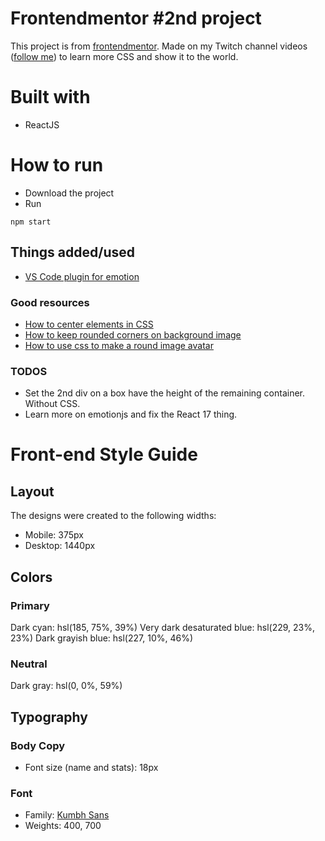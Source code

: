 # Frontendmentor #2nd project

This project is from [frontendmentor](https://www.frontendmentor.io/challenges/profile-card-component-cfArpWshJ/hub/profile-card-component-MekIGFqugi).
Made on my Twitch channel videos ([follow me](https://www.twitch.tv/balanze)) to learn more CSS and show it to the world.

# Built with

- ReactJS

# How to run

- Download the project
- Run

```
npm start
```

## Things added/used

- [VS Code plugin for emotion](https://marketplace.visualstudio.com/items?itemName=jpoissonnier.vscode-styled-components)

### Good resources

- [How to center elements in CSS](https://css-tricks.com/centering-css-complete-guide/)
- [How to keep rounded corners on background image](https://markheath.net/post/keep-inside-rounded-corners-css)
- [How to use css to make a round image avatar](https://stackoverflow.com/questions/26681059/create-a-circle-avatar-from-a-rectangle-image-keeping-proportions-and-just-using)

### TODOS

- Set the 2nd div on a box have the height of the remaining container. Without CSS.
- Learn more on emotionjs and fix the React 17 thing.

# Front-end Style Guide

## Layout

The designs were created to the following widths:

- Mobile: 375px
- Desktop: 1440px

## Colors

### Primary

Dark cyan: hsl(185, 75%, 39%)
Very dark desaturated blue: hsl(229, 23%, 23%)
Dark grayish blue: hsl(227, 10%, 46%)

### Neutral

Dark gray: hsl(0, 0%, 59%)

## Typography

### Body Copy

- Font size (name and stats): 18px

### Font

- Family: [Kumbh Sans](https://fonts.google.com/specimen/Kumbh+Sans)
- Weights: 400, 700

